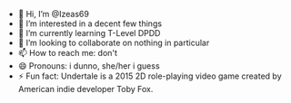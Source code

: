 - 👋 Hi, I’m @Izeas69
- 👀 I’m interested in a decent few things
- 🌱 I’m currently learning T-Level DPDD
- 💞️ I’m looking to collaborate on nothing in particular
- 📫 How to reach me: don't
- 😄 Pronouns: i dunno, she/her i guess
- ⚡ Fun fact: Undertale is a 2015 2D role-playing video game created by American indie developer Toby Fox.

<!---
Izeas69/Izeas69 is a ✨ special ✨ repository because its `README.md` (this file) appears on your GitHub profile.
You can click the Preview link to take a look at your changes.
--->
